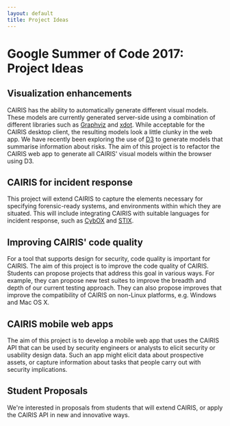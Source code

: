 ```yaml
---
layout: default
title: Project Ideas
---
```

<h1> Google Summer of Code 2017: Project Ideas</h1>

<h2>Visualization enhancements</h2>

CAIRIS has the ability to automatically generate different visual models.  These models are currently generated server-side using a combination of different libraries such as [Graphviz](http://www.graphviz.org) and [xdot](http://www.graphviz.org/category/tags/xdot).  While acceptable for the CAIRIS desktop client, the resulting models look a little clunky in the web app.  We have recently been exploring the use of [D3](https://d3js.org) to generate models that summarise information about risks.  The aim of this project is to refactor the CAIRIS web app to generate all CAIRIS' visual models within the browser using D3.


<h2>CAIRIS for incident response</h2>

This project will extend CAIRIS to capture the elements necessary for specifying forensic-ready systems, and environments within which they are situated.  This will include integrating CAIRIS with suitable languages for incident response, such as [CybOX](https://cyboxproject.github.io) and [STIX](http://stixproject.github.io).


<h2>Improving CAIRIS' code quality</h2>

For a tool that supports design for security, code quality is important for CAIRIS.  The aim of this project is to improve the code quality of CAIRIS.  Students can propose projects that address this goal in various ways.  For example, they can propose new test suites to improve the breadth and depth of our current testing approach.  They can also propose improves that improve the compatibility of CAIRIS on non-Linux platforms, e.g. Windows and Mac OS X.

<h2>CAIRIS mobile web apps</h2>

The aim of this project is to develop a mobile web app that uses the CAIRIS API that can be used by security engineers or analysts to elicit security or usability design data.  Such an app might elicit data about prospective assets, or capture information about tasks that people carry out with security implications.


<h2>Student Proposals</h2>

We're interested in proposals from students that will extend CAIRIS, or apply the CAIRIS API in new and innovative ways.
